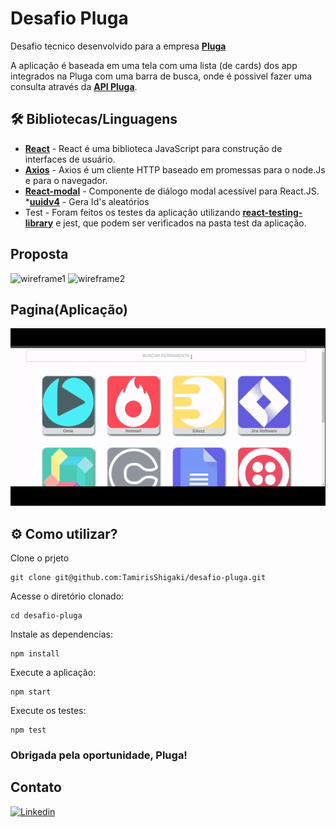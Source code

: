 # Desafio Pluga

Desafio tecnico desenvolvido para a empresa <a href="https://pluga.co/" target="_blank" rel="external"><span><strong>Pluga</strong></span></a>

A aplicação é baseada em uma tela com uma lista (de cards) dos app integrados na Pluga com uma barra de busca, onde é possivel fazer uma consulta através da <a href="https://pluga.co/ferramentas_search.json" target="_blank" rel="external"><span><strong> API Pluga</strong></span></a>.

## 🛠️ Bibliotecas/Linguagens

* <a href="https://pt-br.reactjs.org/docs/getting-started.html" target="_blank" rel="external"><span><strong>React</strong></span></a> - React é uma biblioteca JavaScript para construção de interfaces de usuário.
* <a href="https://axios-http.com/docs/intro" target="_blank" rel="external"><span><strong>Axios</strong></span></a> - Axios é um cliente HTTP baseado em promessas para o node.Js e para o navegador.
* <a href="https://www.npmjs.com/package/react-modal" target="_blank" rel="external"><span><strong>React-modal</strong></span></a> - Componente de diálogo modal acessível para React.JS.
*<a href="https://openbase.com/js/uuidv4/documentation" target="_blank" rel="external"><span><strong>uuidv4</strong></span></a> - Gera Id's aleatórios
* Test - Foram feitos os testes da aplicação utilizando <a href="https://testing-library.com/docs/react-testing-library/intro/" target="_blank" rel="external"><span><strong>react-testing-library</strong></span></a> e jest, que podem ser verificados na pasta test da aplicação.

## Proposta

![wireframe1](https://user-images.githubusercontent.com/8314971/147878155-4a436152-d037-4eb5-88e6-15fa1de8c686.png)
![wireframe2](https://user-images.githubusercontent.com/8314971/147878161-02e4f7b2-0f54-4370-8e61-b244f823de56.png)

## Pagina(Aplicação)

![img](desafio-pluga/src/images/aplicacao.gif)

## ⚙️ Como utilizar?

Clone o prjeto

```
git clone git@github.com:TamirisShigaki/desafio-pluga.git
```

Acesse o diretório clonado:

```
cd desafio-pluga
```

Instale as dependencias:

```
npm install
```

Execute a aplicação:

```
npm start
```

Execute os testes:

```
npm test
```

### Obrigada pela oportunidade, Pluga!

## Contato

<a href="https://www.linkedin.com/in/tamirisshigaki/" target="_blank" rel="external"><img src="https://img.shields.io/badge/LinkedIn-0077B5?style=for-the-badge&logo=linkedin&logoColor=white" alt="Linkedin"></a>
